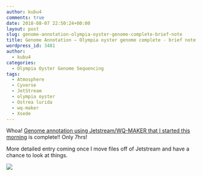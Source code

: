```yaml
---
author: kubu4
comments: true
date: 2018-08-07 22:50:24+00:00
layout: post
slug: genome-annotation-olympia-oyster-genome-complete-brief-note
title: Genome Annotation – Olympia oyster genome complete - brief note
wordpress_id: 3481
author:
  - kubu4
categories:
  - Olympia Oyster Genome Sequencing
tags:
  - Atmosphere
  - Cyverse
  - JetStream
  - olympia oyster
  - Ostrea lurida
  - wq-maker
  - Xsede
---
```


Whoa! [Genome annotation using Jetstream/WQ-MAKER that I started this morning](2018/08/07/genome-annotation-olympia-oyster-genome-using-wq-maker-instance-on-jetstream.html) is complete!! Only 7hrs!

More detailed entry coming once I move files off of Jetstream and have a chance to look at things.

![](https://owl.fish.washington.edu/Athaliana/20180807_wq-maker_05.png)
